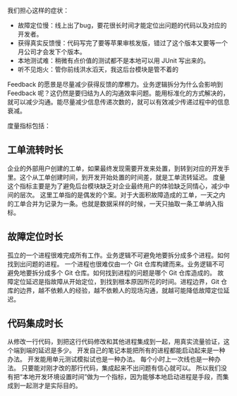 我们担心这样的症状：

* 故障定位慢：线上出了bug，要花很长时间才能定位出问题的代码以及对应的开发者。
* 获得真实反馈慢：代码写完了要等苹果审核发版，错过了这个版本又要等一个月公司才会发下个版本。
* 本地测试难：稍微有点价值的测试都不是本地可以用 JUnit 写出来的。
* 听不见炮火：管你前线洪水滔天，我这后台模块是管不着的

Feedback 的愿景是尽量减少获得反馈的摩檫力。业务逻辑拆分为什么会影响到 Feedback 呢？这仍然是要归结为人的沟通效率问题。能用标准化的方式解决的，就可以减少沟通。能尽量减少信息传递次数的，就可以有效减少传递过程中的信息衰减。

度量指标包括：

## 工单流转时长

企业的外部用户创建的工单，如果最终发现需要开发来处置，到转到对应的开发手里。这个从工单创建时间，到开发开始处置的时间差，就是工单流转延迟。
度量这个指标主要是为了避免后台模块缺乏对企业最终用户的体验缺乏同情心，减少中间的层次。
这里工单指的是偶发的个案。对于大面积故障造成的工单，一天之内的工单合并为记录为一条。也就是数据采样的时候，一天只抽取一条工单纳入指标。

## 故障定位时长

孤立的一个进程很难完成所有工作。业务逻辑不可避免地要拆分成多个进程。如何找到出问题的进程。
一个进程也很难仅由一个 Git 仓库构建而来。业务逻辑不可避免地要拆分成多个 Git 仓库。如何找到进程的问题是哪个 Git 仓库造成的。
故障定位延迟是指故障从开始定位，到找到根本原因所花的时间。进程边界，Git 仓库的边界，越不依赖人的经验，越不依赖人的现场沟通，就越可能降低故障定位延迟。

## 代码集成时长

从修改一行代码，到把这行代码修改和其他进程集成到一起，用真实流量验证，这个端到端的延迟是多少。
开发自己的笔记本能把所有的进程都能启动起来是一种办法。
开发能用单元测试模拟试也是一种办法。
每个小时上一次线也是一种办法。
只要能对刚才改的那行代码，集成起来不出问题有信心就可以。
所以我们没有把“本地开发环境设置时间”做为一个指标，因为能够本地启动进程是手段，而集成到一起测才是实际目的。
